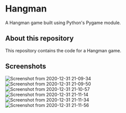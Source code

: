 # Hangman

A Hangman game built using Python's Pygame module.

## About this repository

This repository contains the code for a Hangman game.

## Screenshots

![Screenshot from 2020-12-31 21-09-34](https://user-images.githubusercontent.com/73954439/103416622-89e76200-4bad-11eb-8b69-8449ad3ee1d4.png)
![Screenshot from 2020-12-31 21-09-50](https://user-images.githubusercontent.com/73954439/103416632-8fdd4300-4bad-11eb-946e-5f34b27286ee.png)
![Screenshot from 2020-12-31 21-10-57](https://user-images.githubusercontent.com/73954439/103416636-910e7000-4bad-11eb-8326-87d0ae9b89b2.png)
![Screenshot from 2020-12-31 21-11-14](https://user-images.githubusercontent.com/73954439/103416638-92d83380-4bad-11eb-823e-77bbf4577dcf.png)
![Screenshot from 2020-12-31 21-11-34](https://user-images.githubusercontent.com/73954439/103416640-94096080-4bad-11eb-96a1-39cb95f420e0.png)
![Screenshot from 2020-12-31 21-11-56](https://user-images.githubusercontent.com/73954439/103416647-979ce780-4bad-11eb-8f94-40d8bb81bdd7.png)
